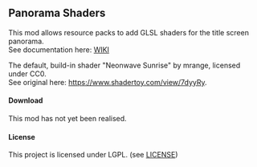 ## Panorama Shaders
This mod allows resource packs to add GLSL shaders for the title screen panorama.  
See documentation here: [WIKI](https://github.com/magistermaks/mod-glsl/wiki)

The default, build-in shader "Neonwave Sunrise" by mrange, licensed under CC0.  
See original here: https://www.shadertoy.com/view/7dyyRy.

#### Download
This mod has not yet been realised.

#### License
This project is licensed under LGPL. (see [LICENSE](LICENSE))
